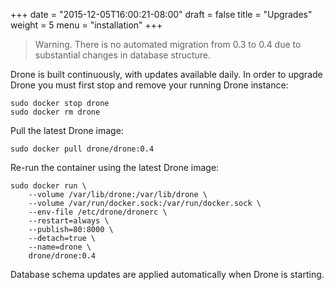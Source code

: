 +++
date = "2015-12-05T16:00:21-08:00"
draft = false
title = "Upgrades"
weight = 5
menu = "installation"
+++

> Warning. There is no automated migration from 0.3 to 0.4 due to substantial changes in database structure.

Drone is built continuously, with updates available daily. In order to upgrade Drone you must first stop and remove your running Drone instance:

```
sudo docker stop drone
sudo docker rm drone
```

Pull the latest Drone image:

```
sudo docker pull drone/drone:0.4
```

Re-run the container using the latest Drone image:

```
sudo docker run \
	--volume /var/lib/drone:/var/lib/drone \
	--volume /var/run/docker.sock:/var/run/docker.sock \
	--env-file /etc/drone/dronerc \
	--restart=always \
	--publish=80:8000 \
	--detach=true \
	--name=drone \
	drone/drone:0.4
```

Database schema updates are applied automatically when Drone is starting.
